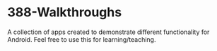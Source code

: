 # 388-Walkthroughs
A collection of apps created to demonstrate different functionality for Android. Feel free to use this for learning/teaching.
